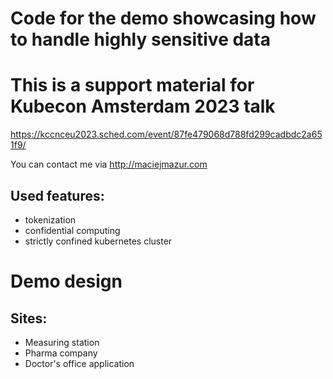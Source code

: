 # Code for the demo showcasing how to handle highly sensitive data

# This is a support material for Kubecon Amsterdam 2023 talk 
https://kccnceu2023.sched.com/event/87fe479068d788fd299cadbdc2a651f9/

You can contact me via http://maciejmazur.com

## Used features:
- tokenization
- confidential computing
- strictly confined kubernetes cluster

# Demo design

## Sites:
- Measuring station
- Pharma company
- Doctor's office application

